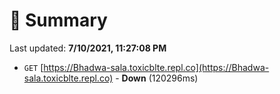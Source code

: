 # 📖 Summary
Last updated: **7/10/2021, 11:27:08 PM**

- `GET` [https://Bhadwa-sala.toxicblte.repl.co](https://Bhadwa-sala.toxicblte.repl.co) - **Down** (120296ms)
